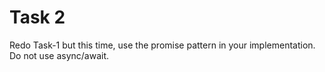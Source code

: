 # Task 2

Redo Task-1 but this time, use the promise pattern in your implementation. Do not use async/await.